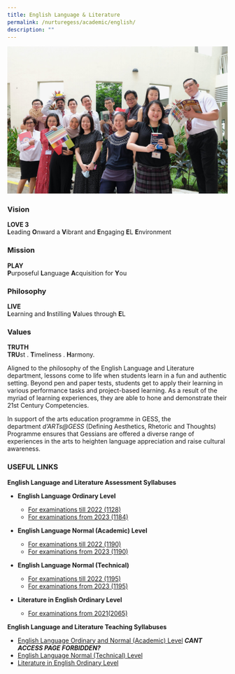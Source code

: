 ```yaml
---
title: English Language & Literature
permalink: /nurturegess/academic/english/
description: ""
---
```



![](/images/EL-6-scaled.jpeg)

### Vision

**LOVE 3**  
**L**eading **O**nward a **V**ibrant and **E**ngaging **E**L **E**nvironment

### Mission

**PLAY**  
**P**urposeful **L**anguage **A**cquisition for **Y**ou

### Philosophy

**LIVE**  
**L**earning and **I**nstilling **V**alues through **E**L

### Values

**TRUTH**  
**TRU**st . **T**imeliness . **H**armony.

Aligned to the philosophy of the English Language and Literature department, lessons come to life when students learn in a fun and authentic setting. Beyond pen and paper tests, students get to apply their learning in various performance tasks and project-based learning. As a result of the myriad of learning experiences, they are able to hone and demonstrate their 21st Century Competencies.

In support of the arts education programme in GESS, the department _d’ARTs@GESS_ (Defining Aesthetics, Rhetoric and Thoughts) Programme ensures that Gessians are offered a diverse range of experiences in the arts to heighten language appreciation and raise cultural awareness.

### USEFUL LINKS

**English Language and Literature Assessment Syllabuses**

*   **English Language Ordinary Level**
    *   [For examinations till 2022 (1128)](https://www.seab.gov.sg/content/syllabus/olevel/2018Syllabus/1128_2018.pdf) 
    *   [For examinations from 2023 (1184)](https://www.seab.gov.sg/docs/default-source/national-examinations/syllabus/olevel/2023syllabus/1184_y23_sy.pdf)

*   **English Language Normal (Academic) Level**
    *   [For examinations till 2022 (1190)](https://www.seab.gov.sg/content/syllabus/nlevel/2018Syllabus/1190_2018.pdf)
    *   [For examinations from 2023 (1190)](https://www.seab.gov.sg/docs/default-source/national-examinations/syllabus/nlevel/2023syllabus/1190_y23_sy.pdf)

*   **English Language Normal (Technical)**
    *   [For examinations till 2022 (1195)](https://www.seab.gov.sg/content/syllabus/nlevel/2018Syllabus/1195_2018.pdf)
    *   [For examinations from 2023 (1195)](https://www.seab.gov.sg/docs/default-source/national-examinations/syllabus/nlevel/2023syllabus/1195_y23_sy.pdf)

*   **Literature in English Ordinary Level**
    *   [For examinations from 2021(2065)](https://www.seab.gov.sg/docs/default-source/national-examinations/syllabus/olevel/2021syllabus/2065_y21_sy.pdf)

**English Language and Literature Teaching Syllabuses**

*   [English Language Ordinary and Normal (Academic) Level](https://ganengsengsch.moe.edu.sg/nurturegess/academic/english/o%09https:/www.moe.gov.sg/-/media/files/secondary/syllabuses/eng/sec_exp-na_els-2020_syllabus-(1).pdf) ***CANT ACCESS PAGE FORBIDDEN?***
*   [English Language Normal (Technical) Level](https://www.moe.gov.sg/-/media/files/secondary/syllabuses-nt/eng/felnt_els-2020_syllabus.pdf?la=en&hash=283F97E95137AB1E3D920142CF4580EFBAA63EBF)
*   [Literature in English Ordinary Level](https://www.moe.gov.sg/-/media/files/secondary/syllabuses/eng/2019literatureinenglishsyllabusloweranduppersecondary.pdf?la=en&hash=C5756A2A2E90E1391931ABD4AD445081A5DBFE5B)